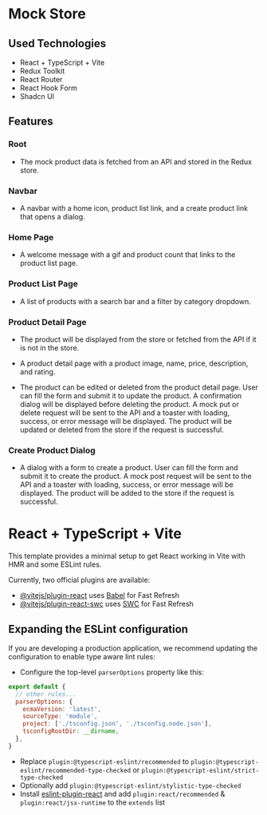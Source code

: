 # Mock Store

## Used Technologies

- React + TypeScript + Vite
- Redux Toolkit
- React Router
- React Hook Form
- Shadcn UI


## Features

### Root

- The mock product data is fetched from an API and stored in the Redux store.

### Navbar

- A navbar with a home icon, product list link, and a create product link that opens a dialog.

### Home Page

- A welcome message with a gif and product count that links to the product list page.

### Product List Page

- A list of products with a search bar and a filter by category dropdown.

### Product Detail Page

- The product will be displayed from the store or fetched from the API if it is not in the store.

- A product detail page with a product image, name, price, description, and rating.

- The product can be edited or deleted from the product detail page. User can fill the form and submit it to update the product. A confirmation dialog will be displayed before deleting the product. A mock put or delete request will be sent to the API and a toaster with loading, success, or error message will be displayed. The product will be updated or deleted from the store if the request is successful.

### Create Product Dialog

- A dialog with a form to create a product. User can fill the form and submit it to create the product. A mock post request will be sent to the API and a toaster with loading, success, or error message will be displayed. The product will be added to the store if the request is successful.














# React + TypeScript + Vite

This template provides a minimal setup to get React working in Vite with HMR and some ESLint rules.

Currently, two official plugins are available:

- [@vitejs/plugin-react](https://github.com/vitejs/vite-plugin-react/blob/main/packages/plugin-react/README.md) uses [Babel](https://babeljs.io/) for Fast Refresh
- [@vitejs/plugin-react-swc](https://github.com/vitejs/vite-plugin-react-swc) uses [SWC](https://swc.rs/) for Fast Refresh

## Expanding the ESLint configuration

If you are developing a production application, we recommend updating the configuration to enable type aware lint rules:

- Configure the top-level `parserOptions` property like this:

```js
export default {
  // other rules...
  parserOptions: {
    ecmaVersion: 'latest',
    sourceType: 'module',
    project: ['./tsconfig.json', './tsconfig.node.json'],
    tsconfigRootDir: __dirname,
  },
}
```

- Replace `plugin:@typescript-eslint/recommended` to `plugin:@typescript-eslint/recommended-type-checked` or `plugin:@typescript-eslint/strict-type-checked`
- Optionally add `plugin:@typescript-eslint/stylistic-type-checked`
- Install [eslint-plugin-react](https://github.com/jsx-eslint/eslint-plugin-react) and add `plugin:react/recommended` & `plugin:react/jsx-runtime` to the `extends` list
